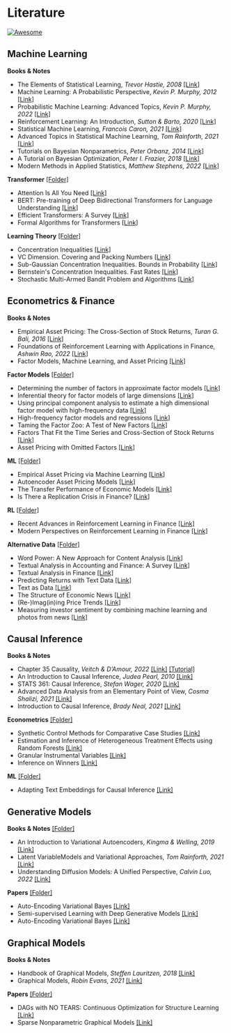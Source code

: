 # Literature
[![Awesome](https://awesome.re/badge.svg)](https://awesome.re)

## Machine Learning 
**Books & Notes**
- The Elements of Statistical Learning, *Trevor Hastie, 2008* [[Link]](/ML/textbooks/ESLII.pdf)
- Machine Learning: A Probabilistic Perspective, *Kevin P. Murphy, 2012* [[Link]](/ML/textbooks/Murphy_1.pdf)
- Probabilistic Machine Learning: Advanced Topics, *Kevin P. Murphy, 2022* [[Link]](/ML/textbooks/Murphy_2.pdf)
- Reinforcement Learning: An Introduction, *Sutton & Barto, 2020* [[Link]](/ML/textbooks/RL_Book.pdf)
- Statistical Machine Learning, *Francois Caron, 2021* [[Link]](/ML/textbooks/SML.pdf)
- Advanced Topics in Statistical Machine Learning, *Tom Rainforth, 2021* [[Link]](/ML/textbooks/ATSML.pdf)
- Tutorials on Bayesian Nonparametrics, *Peter Orbanz, 2014* [[Link]](http://www.gatsby.ucl.ac.uk/~porbanz/npb-tutorial.html)
- A Tutorial on Bayesian Optimization, *Peter I. Frazier, 2018* [[Link]](/ML/textbooks/1807.02811.pdf)
- Modern Methods in Applied Statistics, *Matthew Stephens, 2022* [[Link]](https://stephens999.github.io/fiveMinuteStats/)

**Transformer** [[Folder]](/ML/transformer)
- Attention Is All You Need [[Link]](/ML/transformer/1706.03762.pdf)
- BERT: Pre-training of Deep Bidirectional Transformers for Language Understanding [[Link]](/ML/transformer/1810.04805.pdf)
- Efficient Transformers: A Survey [[Link]](/ML/transformer/2009.06732.pdf)
- Formal Algorithms for Transformers [[Link]](/ML/transformer/2207.09238.pdf)

**Learning Theory** [[Folder]](/ML/theory)
- Concentration Inequalities [[Link]](/ML/theory/Inequalities.pdf)
- VC Dimension. Covering and Packing Numbers [[Link]](/ML/theory/AFoL_Lecture_04.pdf)
- Sub-Gaussian Concentration Inequalities. Bounds in Probability [[Link]](/ML/theory/AFoL_Lecture_06.pdf)
- Bernstein's Concentration Inequalities. Fast Rates [[Link]](/ML/theory/AFoL_Lecture_07.pdf)
- Stochastic Multi-Armed Bandit Problem and Algorithms [[Link]](/ML/theory/AFoL_Lecture_15.pdf)

## Econometrics & Finance
**Books & Notes**
- Empirical Asset Pricing: The Cross-Section of Stock Returns, *Turan G. Bali, 2016* [[Link]](/Finance/textbooks/asset_pricing.pdf)
- Foundations of Reinforcement Learning with Applications in Finance, *Ashwin Rao, 2022* [[Link]](/Finance/textbooks/rl_finance.pdf)
- Factor Models, Machine Learning, and Asset Pricing [[Link]](/Finance/textbooks/AR_1006_WEB.pdf)

**Factor Models** [[Folder]](/Finance/Factor)
- Determining the number of factors in approximate factor models [[Link]](/Finance/Factor/10.1.1.415.7505.pdf)
- Inferential theory for factor models of large dimensions [[Link]](/Finance/Factor/Bai2003.pdf)
- Using principal component analysis to estimate a high dimensional factor model with high-frequency data [[Link]](/Finance/Factor/PCA_COV.pdf)
- High-frequency factor models and regressions [[Link]](/Finance/Factor/IDIOVOL.pdf)
- Taming the Factor Zoo: A Test of New Factors [[Link]](/Finance/Factor/ZOO.pdf)
- Factors That Fit the Time Series and Cross-Section of Stock Returns [[Link]](/Finance/Factor/hhaa020.pdf)
- Asset Pricing with Omitted Factors [[Link]](/Finance/Factor/RP.pdf)

**ML** [[Folder]](/Finance/ML)
- Empirical Asset Pricing via Machine Learning [[Link]](/Finance/ML/ML.pdf)
- Autoencoder Asset Pricing Models [[Link]](/Finance/ML/SSRN-id3335536.pdf)
- The Transfer Performance of Economic Models [[Link]](/Finance/ML/Theory_Transfer.pdf)
- Is There a Replication Crisis in Finance? [[Link]](/Finance/ML/SSRN-id3774514.pdf)

**RL** [[Folder]](/Finance/RL) 
- Recent Advances in Reinforcement Learning in Finance [[Link]](/Finance/RL/SSRN-id3971071.pdf)
- Modern Perspectives on Reinforcement Learning in Finance [[Link]](/Finance/RL/SSRN-id3449401.pdf)

**Alternative Data** [[Folder]](/Finance/Alternative)
- Word Power: A New Approach for Content Analysis [[Link]](/Finance/Alternative/Word_Power.pdf)
- Textual Analysis in Accounting and Finance: A Survey [[Link]](/Finance/Alternative/SSRN-id2504147.pdf)
- Textual Analysis in Finance [[Link]](/Finance/Alternative/SSRN-id3470272.pdf)
- Predicting Returns with Text Data [[Link]](/Finance/Alternative/BFI_WP_201969.pdf)
- Text as Data [[Link]](/Finance/Alternative/w23276.pdf)
- The Structure of Economic News [[Link]](/Finance/Alternative/w26648.pdf)
- (Re-)Imag(in)ing Price Trends [[Link]](/Finance/Alternative/SSRN-id3756587.pdf)
- Measuring investor sentiment by combining machine learning and photos from news [[Link]](/Finance/Alternative/SSRN-id3841844.pdf)


## Causal Inference
**Books & Notes**
- Chapter 35 Causality, *Veitch & D’Amour, 2022* [[Link]](/Causal/textbooks/Causality.pdf) [[Tutorial]](https://github.com/vveitch/causality-tutorials)
- An Introduction to Causal Inference, *Judea Pearl, 2010* [[Link]](/Causal/textbooks/Pearl.pdf)
- STATS 361: Causal Inference, *Stefan Wager, 2020* [[Link]](/Causal/textbooks/Wager.pdf)
- Advanced Data Analysis from an Elementary Point of View, *Cosma Shalizi, 2021* [[Link]](/Causal/textbooks/Shalizi.pdf)
- Introduction to Causal Inference, *Brady Neal, 2021* [[Link]](https://www.bradyneal.com/causal-inference-course)

**Econometrics** [[Folder]](/Causal/econometrics) 
- Synthetic Control Methods for Comparative Case Studies [[Link]](/Causal/econometrics/Synthetic_Control.pdf)
- Estimation and Inference of Heterogeneous Treatment Effects using Random Forests [[Link]](/Causal/econometrics/Causal_Forests.pdf)
- Granular Instrumental Variables [[Link]](/Causal/econometrics/Granular_IV.pdf)
- Inference on Winners [[Link]](/Causal/econometrics/inference_on_winners.pdf)

**ML** [[Folder]](/Causal/ml) 
- Adapting Text Embeddings for Causal Inference [[Link]](/Causal/ml/veitch20a.pdf)

## Generative Models
**Books & Notes** [[Folder]](/Generative/textbooks)
- An Introduction to Variational Autoencoders, *Kingma & Welling, 2019* [[Link]](/Generative/textbooks/1906.02691.pdf)
- Latent VariableModels and Variational Approaches, *Tom Rainforth, 2021* [[Link]](/Generative/textbooks/Chapter_9.pdf)
- Understanding Diffusion Models: A Unified Perspective, *Calvin Luo, 2022* [[Link]](/Generative/textbooks/2208.11970.pdf)

**Papers** [[Folder]](/Generative/papers)
- Auto-Encoding Variational Bayes [[Link]](/Generative/papers/1312.6114.pdf)
- Semi-supervised Learning with Deep Generative Models [[Link]](/Generative/papers/1406.5298.pdf)
- Auto-Encoding Variational Bayes [[Link]](/Generative/papers/1701.07875.pdf)

## Graphical Models
**Books & Notes**
- Handbook of Graphical Models, *Steffen Lauritzen, 2018* [[Link]](/DAG/textbooks/Handbook.pdf)
- Graphical Models, *Robin Evans, 2021* [[Link]](/DAG/textbooks/Evans.pdf)

**Papers** [[Folder]](/DAG/papers)
- DAGs with NO TEARS: Continuous Optimization for Structure Learning [[Link]](/DAG/papers/NeurIPS-2018-dags-with-no-tears-continuous-optimization-for-structure-learning-Paper.pdf)
- Sparse Nonparametric Graphical Models [[Link]](/DAG/papers/1201.0794.pdf)
